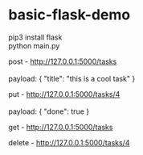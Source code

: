 # basic-flask-demo

pip3 install flask
<br />
python main.py

post - http://127.0.0.1:5000/tasks 
<br /><br />
payload: 
{
  "title": "this is a cool task"
}

put - http://127.0.0.1:5000/tasks/4
<br /><br />
payload:
{
	"done": true
}

get - http://127.0.0.1:5000/tasks

delete - http://127.0.0.1:5000/tasks/4
